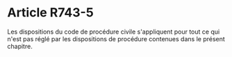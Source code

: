 # Article R743-5

Les dispositions du    code de procédure civile s'appliquent pour tout ce qui n'est pas réglé par les dispositions de procédure contenues dans le présent chapitre.